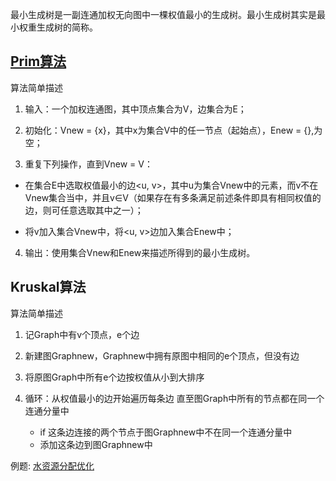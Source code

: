 最小生成树是一副连通加权无向图中一棵权值最小的生成树。最小生成树其实是最小权重生成树的简称。

## [Prim算法](https://www.cnblogs.com/biyeymyhjob/archive/2012/07/30/2615542.html)

算法简单描述

1. 输入：一个加权连通图，其中顶点集合为V，边集合为E；

2. 初始化：Vnew = {x}，其中x为集合V中的任一节点（起始点），Enew = {},为空；

3. 重复下列操作，直到Vnew = V：

- 在集合E中选取权值最小的边<u, v>，其中u为集合Vnew中的元素，而v不在Vnew集合当中，并且v∈V（如果存在有多条满足前述条件即具有相同权值的边，则可任意选取其中之一）；

- 将v加入集合Vnew中，将<u, v>边加入集合Enew中；

4. 输出：使用集合Vnew和Enew来描述所得到的最小生成树。

## Kruskal算法

算法简单描述

1. 记Graph中有v个顶点，e个边

2. 新建图Graphnew，Graphnew中拥有原图中相同的e个顶点，但没有边

3. 将原图Graph中所有e个边按权值从小到大排序

4. 循环：从权值最小的边开始遍历每条边 直至图Graph中所有的节点都在同一个连通分量中
   - if 这条边连接的两个节点于图Graphnew中不在同一个连通分量中
   - 添加这条边到图Graphnew中

例题: [水资源分配优化](https://leetcode-cn.com/contest/biweekly-contest-7/problems/optimize-water-distribution-in-a-village/)